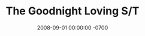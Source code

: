 ---
layout: music
title:  "The Goodnight Loving S/T"
date:   2008-09-01 00:00:00 -0700
categories: music
image: /img/optimized/the-goodnight-loving-self-titled.jpg
image_thumb: /img/thumbs/JPEG/the-goodnight-loving-self-titled.jpg
tracks: [Safe At Home, Blank Day Parade, Colin Attends A Party, Take You Home, Mad Is The Man, Junkfire, Nerve Mountain, Ol' Geraldine, We're In A Place, Over You, Cause A Scene, Drag]
labels: [Dusty Medical, Wild Honey, Off the Hip]
format: LP / CD
embed: '<iframe style="border: 0; width: 300px; height: 472px;" src="https://bandcamp.com/EmbeddedPlayer/album=1425023435/size=large/bgcol=333333/linkcol=FAF9F6/artwork=none/transparent=true/" seamless><a href="http://wildhoneyrecords.bandcamp.com/album/s-t-2">s/t by The Goodnight Loving</a></iframe>'
buy_link: http://dustymedical.com/DMR-15.html
---